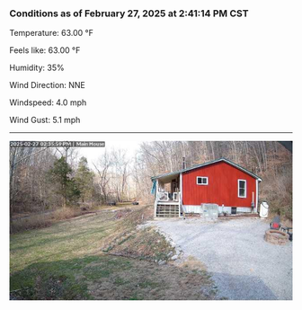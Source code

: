 ### Conditions as of February 27, 2025 at 2:41:14 PM CST 

Temperature: 63.00 &deg;F

Feels like: 63.00 &deg;F

Humidity: 35%

Wind Direction: NNE

Windspeed: 4.0 mph

Wind Gust: 5.1 mph

---

<img src="./images/latest.jpeg"/>

